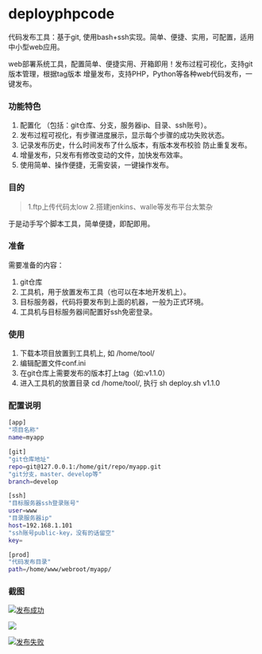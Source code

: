 # deployphpcode
代码发布工具：基于git, 使用bash+ssh实现。简单、便捷、实用，可配置，适用中小型web应用。

web部署系统工具，配置简单、便捷实用、开箱即用！发布过程可视化，支持git版本管理，根据tag版本 增量发布，支持PHP，Python等各种web代码发布，一键发布。

### 功能特色
1. 配置化 （包括：git仓库、分支，服务器ip、目录、ssh账号）。
2. 发布过程可视化，有步骤进度展示，显示每个步骤的成功失败状态。
3. 记录发布历史，什么时间发布了什么版本，有版本发布校验 防止重复发布。
4. 增量发布，只发布有修改变动的文件，加快发布效率。
5. 使用简单、操作便捷，无需安装，一键操作发布。

### 目的
> 1.ftp上传代码太low
> 2.搭建jenkins、walle等发布平台太繁杂

于是动手写个脚本工具，简单便捷，即配即用。

### 准备
需要准备的内容：
1. git仓库
2. 工具机，用于放置发布工具（也可以在本地开发机上）。
3. 目标服务器，代码将要发布到上面的机器，一般为正式环境。
4. 工具机与目标服务器间配置好ssh免密登录。

### 使用
1. 下载本项目放置到工具机上, 如 /home/tool/
2. 编辑配置文件conf.ini
3. 在git仓库上需要发布的版本打上tag（如:v1.1.0）
4. 进入工具机的放置目录 cd /home/tool/, 执行 sh deploy.sh v1.1.0

### 配置说明
```bash
[app]
"项目名称"
name=myapp

[git]
"git仓库地址"
repo=git@127.0.0.1:/home/git/repo/myapp.git
"git分支，master、develop等"
branch=develop

[ssh]
"目标服务器ssh登录账号"
user=www
"目录服务器ip"
host=192.168.1.101
"ssh账号public-key，没有的话留空"
key=

[prod]
"代码发布目录"
path=/home/www/webroot/myapp/
```

### 截图
[![发布成功](http://chuantu.xyz/t6/741/1611318073x1700468761.png "发布成功")](http://chuantu.xyz/t6/741/1611318073x1700468761.png "发布成功")


[![](http://chuantu.xyz/t6/741/1611318003x2073530386.png)](http://chuantu.xyz/t6/741/1611318003x2073530386.png)

[![发布失败](http://chuantu.xyz/t6/741/1611317933x2073530386.png "发布失败")](http://chuantu.xyz/t6/741/1611317933x2073530386.png "发布失败")
